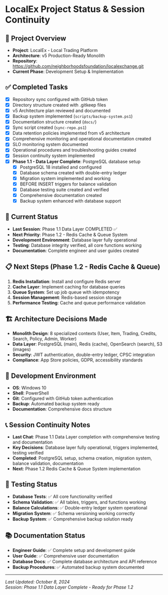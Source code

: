 # LocalEx Project Status & Session Continuity

## 🎯 **Project Overview**
- **Project**: LocalEx - Local Trading Platform
- **Architecture**: v5 Production-Ready Monolith
- **Repository**: https://github.com/neighborhoodsfoundation/localexchange.git
- **Current Phase**: Development Setup & Implementation

## ✅ **Completed Tasks**
- [x] Repository sync configured with GitHub token
- [x] Directory structure created with .gitkeep files
- [x] v5 Architecture plan reviewed and documented
- [x] Backup system implemented (`scripts/backup-system.ps1`)
- [x] Documentation structure created (`docs/`)
- [x] Sync script created (`sync-repo.ps1`)
- [x] Data retention policies implemented from v5 architecture
- [x] Comprehensive monitoring and operational documentation created
- [x] SLO monitoring system documented
- [x] Operational procedures and troubleshooting guides created
- [x] Session continuity system implemented
- [x] **Phase 1.1 - Data Layer Complete**: PostgreSQL database setup
  - [x] PostgreSQL 18 installed and configured
  - [x] Database schema created with double-entry ledger
  - [x] Migration system implemented and working
  - [x] BEFORE INSERT triggers for balance validation
  - [x] Database testing suite created and verified
  - [x] Comprehensive documentation created
  - [x] Backup system enhanced with database support

## 🚧 **Current Status**
- **Last Session**: Phase 1.1 Data Layer COMPLETED ✅
- **Next Priority**: Phase 1.2 - Redis Cache & Queue System
- **Development Environment**: Database layer fully operational
- **Testing**: Database integrity verified, all core functions working
- **Documentation**: Complete engineer and user guides created

## 📋 **Next Steps (Phase 1.2 - Redis Cache & Queue)**
1. **Redis Installation**: Install and configure Redis server
2. **Cache Layer**: Implement caching for database queries
3. **Queue System**: Set up job queue with idempotency
4. **Session Management**: Redis-based session storage
5. **Performance Testing**: Cache and queue performance validation

## 🏗️ **Architecture Decisions Made**
- **Monolith Design**: 8 specialized contexts (User, Item, Trading, Credits, Search, Policy, Admin, Worker)
- **Data Layer**: PostgreSQL (main), Redis (cache), OpenSearch (search), S3 (images)
- **Security**: JWT authentication, double-entry ledger, CPSC integration
- **Compliance**: App Store policies, GDPR, accessibility standards

## 🔧 **Development Environment**
- **OS**: Windows 10
- **Shell**: PowerShell
- **Git**: Configured with GitHub token authentication
- **Backup**: Automated backup system ready
- **Documentation**: Comprehensive docs structure

## 📞 **Session Continuity Notes**
- **Last Chat**: Phase 1.1 Data Layer completion with comprehensive testing and documentation
- **Key Decisions**: Database layer fully operational, triggers implemented, testing verified
- **Completed**: PostgreSQL setup, schema creation, migration system, balance validation, documentation
- **Next**: Phase 1.2 Redis Cache & Queue System implementation

## 🧪 **Testing Status**
- **Database Tests**: ✅ All core functionality verified
- **Schema Validation**: ✅ All tables, triggers, and functions working
- **Balance Calculations**: ✅ Double-entry ledger system operational
- **Migration System**: ✅ Schema versioning working correctly
- **Backup System**: ✅ Comprehensive backup solution ready

## 📚 **Documentation Status**
- **Engineer Guide**: ✅ Complete setup and development guide
- **User Guide**: ✅ Comprehensive user documentation
- **Database Docs**: ✅ Complete database architecture and API reference
- **Backup Procedures**: ✅ Automated backup system documented

---
*Last Updated: October 8, 2024*  
*Session: Phase 1.1 Data Layer Complete - Ready for Phase 1.2*
